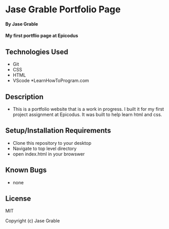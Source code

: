 # Jase Grable Portfolio Page

#### By Jase Grable

#### My first portflio page at Epicodus 

## Technologies Used

* Git 
* CSS
* HTML
* VScode
*LearnHowToProgram.com

## Description

* This is a portfolio website that is a work in progress. I built it for my first project assignment at Epicodus. It was built to help learn html and css. 

## Setup/Installation Requirements

* Clone this repository to your desktop
* Navigate to top level directory
* open index.html in your browswer


## Known Bugs

* none

## License

MIT

Copyright (c) Jase Grable
